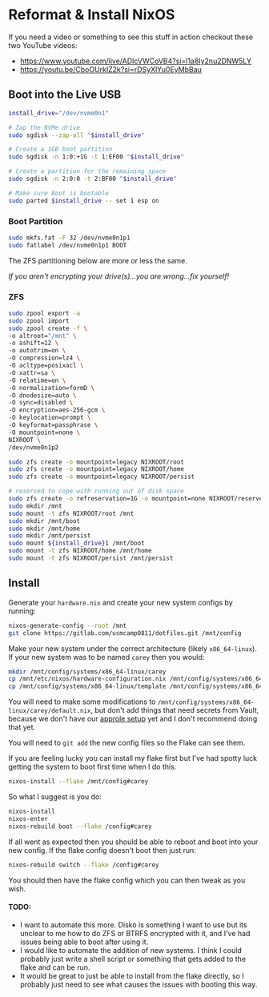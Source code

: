 # Reformat & Install NixOS

If you need a video or something to see this stuff in action checkout these two YouTube videos:

- https://www.youtube.com/live/ADIcVWCoVB4?si=l1a8Iy2nu2DNW5LY
- https://youtu.be/CboOUrkIZ2k?si=rDSyXlYu0EyMbBau

## Boot into the Live USB

```bash
install_drive="/dev/nvme0n1"

# Zap the NVMe drive
sudo sgdisk --zap-all "$install_drive"

# Create a 1GB boot partition
sudo sgdisk -n 1:0:+1G -t 1:EF00 "$install_drive"

# Create a partition for the remaining space
sudo sgdisk -n 2:0:0 -t 2:BF00 "$install_drive"

# Make sure Boot is bootable
sudo parted $install_drive -- set 1 esp on
```


### Boot Partition

```bash
sudo mkfs.fat -F 32 /dev/nvme0n1p1
sudo fatlabel /dev/nvme0n1p1 BOOT
```

The ZFS partitioning below are more or less the same.

*If you aren't encrypting your drive(s)...you are wrong...fix yourself!*

### ZFS
```bash
sudo zpool export -a
sudo zpool import
sudo zpool create -f \
-o altroot="/mnt" \
-o ashift=12 \
-o autotrim=on \
-O compression=lz4 \
-O acltype=posixacl \
-O xattr=sa \
-O relatime=on \
-O normalization=formD \
-O dnodesize=auto \
-O sync=disabled \
-O encryption=aes-256-gcm \
-O keylocation=prompt \
-O keyformat=passphrase \
-O mountpoint=none \
NIXROOT \
/dev/nvme0n1p2

sudo zfs create -o mountpoint=legacy NIXROOT/root
sudo zfs create -o mountpoint=legacy NIXROOT/home
sudo zfs create -o mountpoint=legacy NIXROOT/persist

# reserved to cope with running out of disk space
sudo zfs create -o refreservation=1G -o mountpoint=none NIXROOT/reserved
sudo mkdir /mnt
sudo mount -t zfs NIXROOT/root /mnt
sudo mkdir /mnt/boot
sudo mkdir /mnt/home
sudo mkdir /mnt/persist
sudo mount ${install_drive}1 /mnt/boot
sudo mount -t zfs NIXROOT/home /mnt/home
sudo mount -t zfs NIXROOT/persist /mnt/persist
```

## Install 

Generate your `hardware.nix` and create your new system configs by running:

```bash
nixos-generate-config --root /mnt
git clone https://gitlab.com/usmcamp0811/dotfiles.git /mnt/config
```

Make your new system under the correct architecture (likely `x86_64-linux`). If your new system was to be named `carey` then you would:

```bash
mkdir /mnt/config/systems/x86_64-linux/carey
cp /mnt/etc/nixos/hardware-configuration.nix /mnt/config/systems/x86_64-linux/carey/hardware.nix
cp /mnt/config/systems/x86_64-linux/template /mnt/config/systems/x86_64-linux/carey/default.nix
```

You will need to make some modifications to `/mnt/config/systems/x86_64-linux/carey/default.nix`, but don't add things that need secrets from Vault, because we don't have our [approle setup](./SECRETS.md) yet and I don't recommend doing that yet.

You will need to `git add` the new config files so the Flake can see them.

If you are feeling lucky you can install my flake first but I've had spotty luck getting the system to boot first time when I do this. 

```bash
nixos-install --flake /mnt/config#carey
```

So what I suggest is you do:

```bash
nixos-install
nixos-enter
nixos-rebuild boot --flake /config#carey
```
If all went as expected then you should be able to reboot and boot into your new config. If the flake config doesn't boot then just run:

```bash
nixos-rebuild switch --flake /config#carey
```

You should then have the flake config which you can then tweak as you wish.

#### TODO:

- I want to automate this more. Disko is something I want to use but its unclear to me how to do ZFS or BTRFS encrypted with it, and I've had issues being able to boot after using it. 
- I would like to automate the addition of new systems. I think I could probably just write a shell script or something that gets added to the flake and can be run. 
- It would be great to just be able to install from the flake directly, so I probably just need to see what causes the issues with booting this way.

